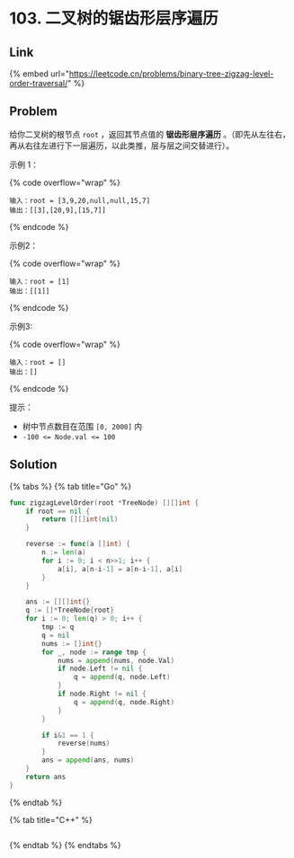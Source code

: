 # 103. 二叉树的锯齿形层序遍历

## Link

{% embed url="https://leetcode.cn/problems/binary-tree-zigzag-level-order-traversal/" %}

## Problem

给你二叉树的根节点 `root` ，返回其节点值的 **锯齿形层序遍历** 。（即先从左往右，再从右往左进行下一层遍历，以此类推，层与层之间交替进行）。

示例 1：

{% code overflow="wrap" %}
```
输入：root = [3,9,20,null,null,15,7]
输出：[[3],[20,9],[15,7]]
```
{% endcode %}

示例2：

{% code overflow="wrap" %}
```
输入：root = [1]
输出：[[1]]
```
{% endcode %}

示例3:

{% code overflow="wrap" %}
```
输入：root = []
输出：[]
```
{% endcode %}

提示：

* 树中节点数目在范围 `[0, 2000]` 内
* `-100 <= Node.val <= 100`

## Solution

{% tabs %}
{% tab title="Go" %}
```go
func zigzagLevelOrder(root *TreeNode) [][]int {
    if root == nil {
        return [][]int(nil)
    }

    reverse := func(a []int) {
        n := len(a)
        for i := 0; i < n>>1; i++ {
            a[i], a[n-i-1] = a[n-i-1], a[i]
        }
    }

    ans := [][]int{}
    q := []*TreeNode{root}
    for i := 0; len(q) > 0; i++ {
        tmp := q 
        q = nil
        nums := []int{}
        for _, node := range tmp {
            nums = append(nums, node.Val)
            if node.Left != nil {
                q = append(q, node.Left)
            }
            if node.Right != nil {
                q = append(q, node.Right)
            }
        }

        if i&1 == 1 {
            reverse(nums)
        }
        ans = append(ans, nums)
    }
    return ans
}
```
{% endtab %}

{% tab title="C++" %}
```cpp
```
{% endtab %}
{% endtabs %}
